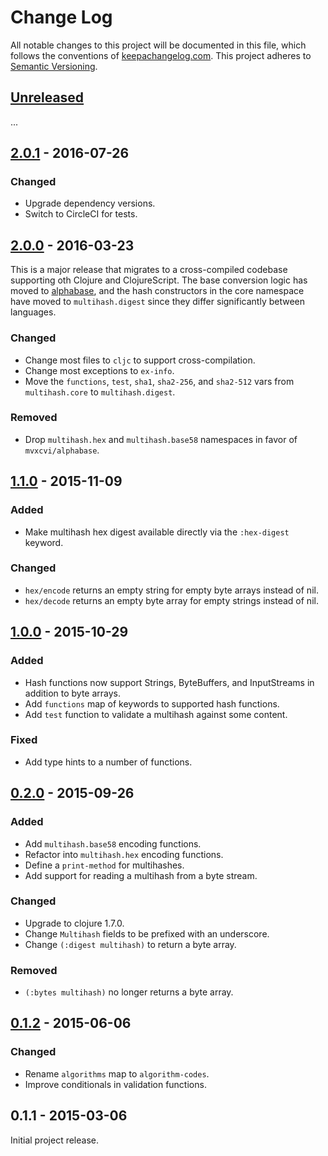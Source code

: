 Change Log
==========

All notable changes to this project will be documented in this file, which
follows the conventions of [keepachangelog.com](http://keepachangelog.com/).
This project adheres to [Semantic Versioning](http://semver.org/).

## [Unreleased]

...

## [2.0.1] - 2016-07-26

### Changed
- Upgrade dependency versions.
- Switch to CircleCI for tests.

## [2.0.0] - 2016-03-23

This is a major release that migrates to a cross-compiled codebase supporting
oth Clojure and ClojureScript. The base conversion logic has moved to
[alphabase](https://github.com/greglook/alphabase), and the hash constructors in
the core namespace have moved to `multihash.digest` since they differ
significantly between languages.

### Changed
- Change most files to `cljc` to support cross-compilation.
- Change most exceptions to `ex-info`.
- Move the `functions`, `test`, `sha1`, `sha2-256`, and `sha2-512` vars from
  `multihash.core` to `multihash.digest`.

### Removed
- Drop `multihash.hex` and `multihash.base58` namespaces in favor of
  `mvxcvi/alphabase`.

## [1.1.0] - 2015-11-09

### Added
- Make multihash hex digest available directly via the `:hex-digest` keyword.

### Changed
- `hex/encode` returns an empty string for empty byte arrays instead of nil.
- `hex/decode` returns an empty byte array for empty strings instead of nil.

## [1.0.0] - 2015-10-29

### Added
- Hash functions now support Strings, ByteBuffers, and InputStreams in addition
  to byte arrays.
- Add `functions` map of keywords to supported hash functions.
- Add `test` function to validate a multihash against some content.

### Fixed
- Add type hints to a number of functions.

## [0.2.0] - 2015-09-26

### Added
- Add `multihash.base58` encoding functions.
- Refactor into `multihash.hex` encoding functions.
- Define a `print-method` for multihashes.
- Add support for reading a multihash from a byte stream.

### Changed
- Upgrade to clojure 1.7.0.
- Change `Multihash` fields to be prefixed with an underscore.
- Change `(:digest multihash)` to return a byte array.

### Removed
- `(:bytes multihash)` no longer returns a byte array.

## [0.1.2] - 2015-06-06

### Changed
- Rename `algorithms` map to `algorithm-codes`.
- Improve conditionals in validation functions.

## 0.1.1 - 2015-03-06

Initial project release.

[Unreleased]: https://github.com/greglook/clj-multihash/compare/2.0.1...HEAD
[2.0.1]: https://github.com/greglook/clj-multihash/compare/2.0.0...2.0.1
[2.0.0]: https://github.com/greglook/clj-multihash/compare/1.1.0...2.0.0
[1.1.0]: https://github.com/greglook/clj-multihash/compare/1.0.0...1.1.0
[1.0.0]: https://github.com/greglook/clj-multihash/compare/0.2.0...1.0.0
[0.2.0]: https://github.com/greglook/clj-multihash/compare/0.1.2...0.2.0
[0.1.2]: https://github.com/greglook/clj-multihash/compare/0.1.1...0.1.2
